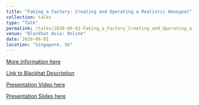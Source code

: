 ```yaml
---
title: "Faking a Factory: Creating and Operating a Realistic Honeypot"
collection: talks
type: "Talk"
permalink: /talks/2020-08-01-Faking_a_Factory_Creating_and_Operating_a_Realistic_Honeypot
venue: "Blackhat Asia: Online"
date: 2020-08-01
location: "Singapore, SG"
---
```


[More information here](https://www.trendmicro.com/vinfo/us/security/news/internet-of-things/fake-company-real-threats-logs-from-a-smart-factory-honeypot)

[Link to Blackhat Description](https://www.blackhat.com/asia-20/briefings/schedule/index.html#faking-a-factory-creating-and-operating-a-realistic-honeypot-19362)

[Presentation Video here](https://www.youtube.com/watch?v=4y7JJoZd0ic)

[Presentation Slides here](/files/asia-20-Perine-Faking-A-Factory-Creating-And-Operating-A-Realistic-Honeypot.pdf)
